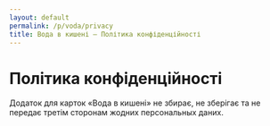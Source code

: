 ```yaml
---
layout: default
permalink: /p/voda/privacy
title: Вода в кишені – Політика конфіденційності
---
```

# Політика конфіденційності
Додаток для карток «Вода в кишені» не збирає, не зберігає та не передає третім сторонам жодних персональных даних.
